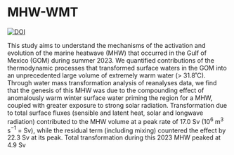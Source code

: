 # MHW-WMT
[![DOI](https://zenodo.org/badge/701062568.svg)](https://zenodo.org/badge/latestdoi/701062568)

This study aims to understand the mechanisms of the activation and evolution of the marine heatwave (MHW) that occurred in the Gulf of Mexico (GOM) during summer 2023. We quantified contributions of the thermodynamic processes that transformed surface waters in the GOM into an unprecedented large volume of extremely warm water (> 31.8˚C). Through water mass transformation analysis of reanalyses data, we find that the genesis of this MHW was due to the compounding effect of anomalously warm winter surface water priming the region for a MHW, coupled with greater exposure to strong solar radiation. Transformation due to total surface fluxes (sensible and latent heat, solar and longwave radiation) contributed to the MHW volume at a peak rate of 17.0 Sv (10$`^6`$ m$`^3`$ s$`^{-1}`$ = Sv), while the residual term (including mixing) countered the effect by 22.3 Sv at its peak. Total transformation during this 2023 MHW peaked at 4.9 Sv
